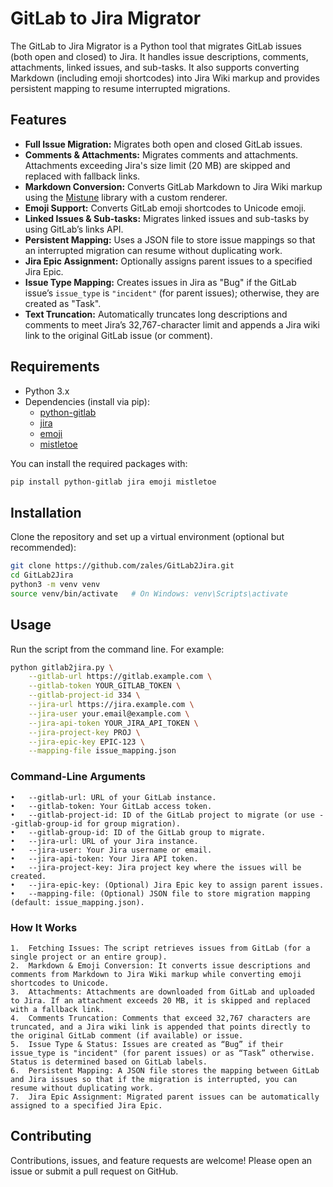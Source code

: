 # GitLab to Jira Migrator

The GitLab to Jira Migrator is a Python tool that migrates GitLab issues (both open and closed) to Jira. It handles issue descriptions, comments, attachments, linked issues, and sub-tasks. It also supports converting Markdown (including emoji shortcodes) into Jira Wiki markup and provides persistent mapping to resume interrupted migrations.

## Features

- **Full Issue Migration:** Migrates both open and closed GitLab issues.
- **Comments & Attachments:** Migrates comments and attachments. Attachments exceeding Jira's size limit (20 MB) are skipped and replaced with fallback links.
- **Markdown Conversion:** Converts GitLab Markdown to Jira Wiki markup using the [Mistune](https://github.com/miyuchina/mistletoe) library with a custom renderer.
- **Emoji Support:** Converts GitLab emoji shortcodes to Unicode emoji.
- **Linked Issues & Sub-tasks:** Migrates linked issues and sub-tasks by using GitLab’s links API.
- **Persistent Mapping:** Uses a JSON file to store issue mappings so that an interrupted migration can resume without duplicating work.
- **Jira Epic Assignment:** Optionally assigns parent issues to a specified Jira Epic.
- **Issue Type Mapping:** Creates issues in Jira as "Bug" if the GitLab issue’s `issue_type` is `"incident"` (for parent issues); otherwise, they are created as "Task".
- **Text Truncation:** Automatically truncates long descriptions and comments to meet Jira’s 32,767-character limit and appends a Jira wiki link to the original GitLab issue (or comment).

## Requirements

- Python 3.x
- Dependencies (install via pip):
  - [python-gitlab](https://pypi.org/project/python-gitlab/)
  - [jira](https://pypi.org/project/jira/)
  - [emoji](https://pypi.org/project/emoji/)
  - [mistletoe](https://pypi.org/project/mistletoe/)

You can install the required packages with:

```bash
pip install python-gitlab jira emoji mistletoe
```

## Installation

Clone the repository and set up a virtual environment (optional but recommended):

```bash
git clone https://github.com/zales/GitLab2Jira.git
cd GitLab2Jira
python3 -m venv venv
source venv/bin/activate   # On Windows: venv\Scripts\activate
```

## Usage

Run the script from the command line. For example:

```bash
python gitlab2jira.py \
    --gitlab-url https://gitlab.example.com \
    --gitlab-token YOUR_GITLAB_TOKEN \
    --gitlab-project-id 334 \
    --jira-url https://jira.example.com \
    --jira-user your.email@example.com \
    --jira-api-token YOUR_JIRA_API_TOKEN \
    --jira-project-key PROJ \
    --jira-epic-key EPIC-123 \
    --mapping-file issue_mapping.json
```

### Command-Line Arguments
	•	--gitlab-url: URL of your GitLab instance.
	•	--gitlab-token: Your GitLab access token.
	•	--gitlab-project-id: ID of the GitLab project to migrate (or use --gitlab-group-id for group migration).
	•	--gitlab-group-id: ID of the GitLab group to migrate.
	•	--jira-url: URL of your Jira instance.
	•	--jira-user: Your Jira username or email.
	•	--jira-api-token: Your Jira API token.
	•	--jira-project-key: Jira project key where the issues will be created.
	•	--jira-epic-key: (Optional) Jira Epic key to assign parent issues.
	•	--mapping-file: (Optional) JSON file to store migration mapping (default: issue_mapping.json).

### How It Works
	1.	Fetching Issues: The script retrieves issues from GitLab (for a single project or an entire group).
	2.	Markdown & Emoji Conversion: It converts issue descriptions and comments from Markdown to Jira Wiki markup while converting emoji shortcodes to Unicode.
	3.	Attachments: Attachments are downloaded from GitLab and uploaded to Jira. If an attachment exceeds 20 MB, it is skipped and replaced with a fallback link.
	4.	Comments Truncation: Comments that exceed 32,767 characters are truncated, and a Jira wiki link is appended that points directly to the original GitLab comment (if available) or issue.
	5.	Issue Type & Status: Issues are created as “Bug” if their issue_type is "incident" (for parent issues) or as “Task” otherwise. Status is determined based on GitLab labels.
	6.	Persistent Mapping: A JSON file stores the mapping between GitLab and Jira issues so that if the migration is interrupted, you can resume without duplicating work.
	7.	Jira Epic Assignment: Migrated parent issues can be automatically assigned to a specified Jira Epic.

## Contributing

Contributions, issues, and feature requests are welcome! Please open an issue or submit a pull request on GitHub.
